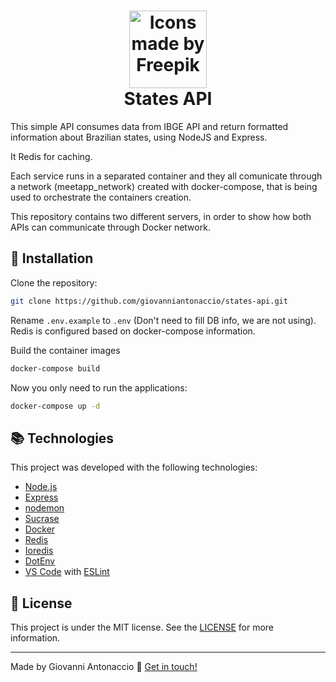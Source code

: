 <h1 align="center">
    <img alt="Icons made by Freepik" src="https://image.flaticon.com/icons/svg/688/688444.svg" height="124" width="124">
    <br>
    States API
</h1>

This simple API consumes data from IBGE API and return formatted information about Brazilian states, using NodeJS and Express.

It Redis for caching. 

Each service runs in a separated container and they all comunicate through a network (meetapp_network) created with docker-compose, that is being used to orchestrate the containers creation.

This repository contains two different servers, in order to show how both APIs can communicate through Docker network.

## :rocket: Installation

Clone the repository:

```bash
git clone https://github.com/giovanniantonaccio/states-api.git
```

Rename `.env.example` to `.env` (Don't need to fill DB info, we are not using). Redis is configured based on docker-compose information.

Build the container images

```bash
docker-compose build
```

Now you only need to run the applications:

```bash
docker-compose up -d
```

## :books: Technologies

This project was developed with the following technologies:

- [Node.js](https://nodejs.org/)
- [Express](https://expressjs.com/)
- [nodemon](https://nodemon.io/)
- [Sucrase](https://github.com/alangpierce/sucrase)
- [Docker](https://www.docker.com/docker-community)
- [Redis](https://redis.io/)
- [Ioredis](https://github.com/luin/ioredis)
- [DotEnv](https://www.npmjs.com/package/dotenv)
- [VS Code](https://code.visualstudio.com/) with [ESLint](https://marketplace.visualstudio.com/items?itemName=dbaeumer.vscode-eslint)

## :memo: License

This project is under the MIT license. See the [LICENSE](https://github.com/giovanniantonaccio/states-api/blob/master/LICENSE) for more information.

---

Made by Giovanni Antonaccio :wave: [Get in touch!](https://www.linkedin.com/in/giovanniantonaccio/)
